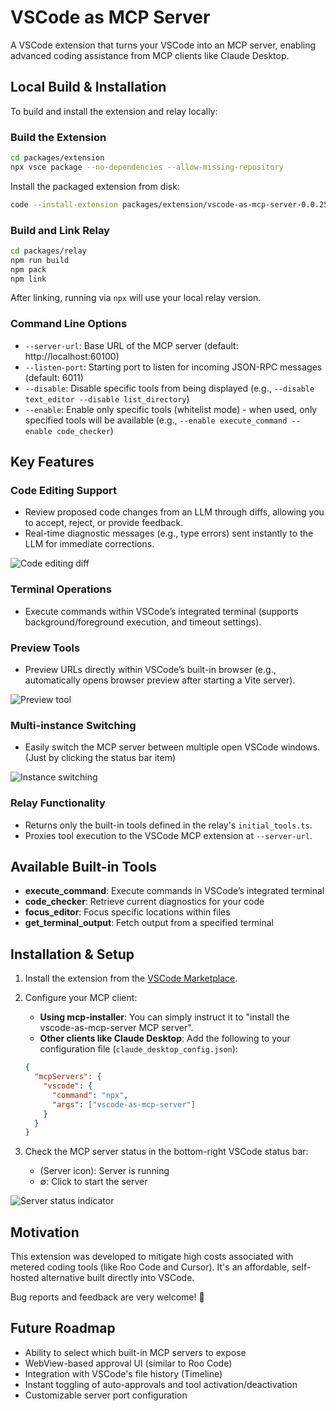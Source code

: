 # VSCode as MCP Server

A VSCode extension that turns your VSCode into an MCP server, enabling advanced coding assistance from MCP clients like Claude Desktop.

## Local Build & Installation

To build and install the extension and relay locally:

### Build the Extension

```bash
cd packages/extension
npx vsce package --no-dependencies --allow-missing-repository
```

Install the packaged extension from disk:

```bash
code --install-extension packages/extension/vscode-as-mcp-server-0.0.25.vsix
```

### Build and Link Relay

```bash
cd packages/relay
npm run build
npm pack
npm link
```

After linking, running via `npx` will use your local relay version.

### Command Line Options

- `--server-url`: Base URL of the MCP server (default: http://localhost:60100)
- `--listen-port`: Starting port to listen for incoming JSON-RPC messages (default: 6011)
- `--disable`: Disable specific tools from being displayed (e.g., `--disable text_editor --disable list_directory`)
- `--enable`: Enable only specific tools (whitelist mode) - when used, only specified tools will be available (e.g., `--enable execute_command --enable code_checker`)


## Key Features

### Code Editing Support

- Review proposed code changes from an LLM through diffs, allowing you to accept, reject, or provide feedback.
- Real-time diagnostic messages (e.g., type errors) sent instantly to the LLM for immediate corrections.

![Code editing diff](https://storage.googleapis.com/zenn-user-upload/778b7e9ad8c4-20250407.gif)

### Terminal Operations

- Execute commands within VSCode’s integrated terminal (supports background/foreground execution, and timeout settings).

### Preview Tools

- Preview URLs directly within VSCode’s built-in browser (e.g., automatically opens browser preview after starting a Vite server).

![Preview tool](https://storage.googleapis.com/zenn-user-upload/8968c9ad3920-20250407.gif)

### Multi-instance Switching

- Easily switch the MCP server between multiple open VSCode windows.(Just by clicking the status bar item)

![Instance switching](https://storage.googleapis.com/zenn-user-upload/0a2bc2bee634-20250407.gif)

### Relay Functionality

- Returns only the built-in tools defined in the relay's `initial_tools.ts`.
- Proxies tool execution to the VSCode MCP extension at `--server-url`.

## Available Built-in Tools

- **execute_command**: Execute commands in VSCode’s integrated terminal
- **code_checker**: Retrieve current diagnostics for your code
- **focus_editor**: Focus specific locations within files
- **get_terminal_output**: Fetch output from a specified terminal

## Installation & Setup

1. Install the extension from the [VSCode Marketplace](https://marketplace.visualstudio.com/items?itemName=acomagu.vscode-as-mcp-server).

2. Configure your MCP client:

    - **Using mcp-installer**: You can simply instruct it to "install the vscode-as-mcp-server MCP server".
    - **Other clients like Claude Desktop**: Add the following to your configuration file (`claude_desktop_config.json`):

    ```json
    {
      "mcpServers": {
        "vscode": {
          "command": "npx",
          "args": ["vscode-as-mcp-server"]
        }
      }
    }
    ```

3. Check the MCP server status in the bottom-right VSCode status bar:

    - (Server icon): Server is running
    - ∅: Click to start the server

![Server status indicator](https://storage.googleapis.com/zenn-user-upload/321704116d4a-20250408.png)

## Motivation

This extension was developed to mitigate high costs associated with metered coding tools (like Roo Code and Cursor). It's an affordable, self-hosted alternative built directly into VSCode.

Bug reports and feedback are very welcome! 🙇

## Future Roadmap

- Ability to select which built-in MCP servers to expose
- WebView-based approval UI (similar to Roo Code)
- Integration with VSCode's file history (Timeline)
- Instant toggling of auto-approvals and tool activation/deactivation
- Customizable server port configuration
